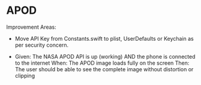 # APOD

Improvement Areas:

- Move API Key from Constants.swift to plist, UserDefaults or Keychain as per security concern. 

- Given: The NASA APOD API is up (working) AND the phone is connected to the internet When: The APOD image loads fully on the screen Then: The user should be able to see the complete image without distortion or clipping
